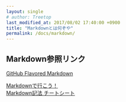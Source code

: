 ```yaml
---
layout: single
# author: Treetop
last_modified_at: 2017/08/02 17:40:00 +0900
title: "Markdownとは何ぞや"
permalink: /docs/markdown/
---
```

## Markdown参照リンク
[GitHub Flavored Markdown](https://guides.github.com/features/mastering-markdown/)

[Markdownで行こう！](https://gist.github.com/wate/7072365)  
[Markdown記法 チートシート](https://gist.github.com/mignonstyle/083c9e1651d7734f84c99b8cf49d57fa)
